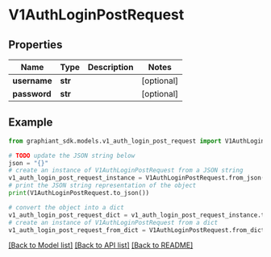 # V1AuthLoginPostRequest


## Properties

Name | Type | Description | Notes
------------ | ------------- | ------------- | -------------
**username** | **str** |  | [optional] 
**password** | **str** |  | [optional] 

## Example

```python
from graphiant_sdk.models.v1_auth_login_post_request import V1AuthLoginPostRequest

# TODO update the JSON string below
json = "{}"
# create an instance of V1AuthLoginPostRequest from a JSON string
v1_auth_login_post_request_instance = V1AuthLoginPostRequest.from_json(json)
# print the JSON string representation of the object
print(V1AuthLoginPostRequest.to_json())

# convert the object into a dict
v1_auth_login_post_request_dict = v1_auth_login_post_request_instance.to_dict()
# create an instance of V1AuthLoginPostRequest from a dict
v1_auth_login_post_request_from_dict = V1AuthLoginPostRequest.from_dict(v1_auth_login_post_request_dict)
```
[[Back to Model list]](../README.md#documentation-for-models) [[Back to API list]](../README.md#documentation-for-api-endpoints) [[Back to README]](../README.md)


